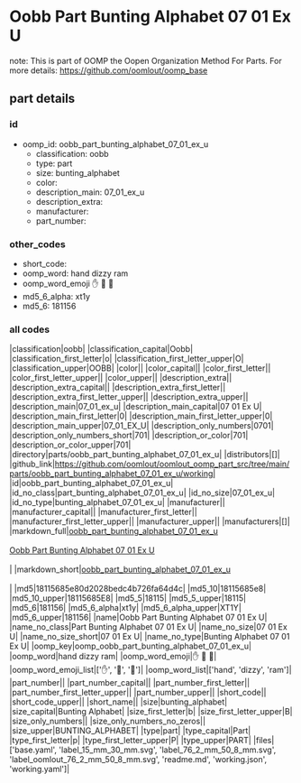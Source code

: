 # Oobb Part Bunting Alphabet 07 01 Ex U  

note: This is part of OOMP the Oopen Organization Method For Parts. For more details: https://github.com/oomlout/oomp_base

##  part details





### id
* oomp_id: oobb_part_bunting_alphabet_07_01_ex_u
  * classification: oobb
  * type: part
  * size: bunting_alphabet
  * color: 
  * description_main: 07_01_ex_u
  * description_extra: 
  * manufacturer: 
  * part_number: 

### other_codes
* short_code: 
* oomp_word: hand dizzy ram
* oomp_word_emoji :hand: :dizzy: :ram:
* md5_6_alpha: xt1y
* md5_6: 181156

### all codes 
|classification|oobb|
|classification_capital|Oobb|
|classification_first_letter|o|
|classification_first_letter_upper|O|
|classification_upper|OOBB|
|color||
|color_capital||
|color_first_letter||
|color_first_letter_upper||
|color_upper||
|description_extra||
|description_extra_capital||
|description_extra_first_letter||
|description_extra_first_letter_upper||
|description_extra_upper||
|description_main|07_01_ex_u|
|description_main_capital|07 01 Ex U|
|description_main_first_letter|0|
|description_main_first_letter_upper|0|
|description_main_upper|07_01_EX_U|
|description_only_numbers|0701|
|description_only_numbers_short|701|
|description_or_color|701|
|description_or_color_upper|701|
|directory|parts/oobb_part_bunting_alphabet_07_01_ex_u|
|distributors|[]|
|github_link|https://github.com/oomlout/oomlout_oomp_part_src/tree/main/parts/oobb_part_bunting_alphabet_07_01_ex_u/working|
|id|oobb_part_bunting_alphabet_07_01_ex_u|
|id_no_class|part_bunting_alphabet_07_01_ex_u|
|id_no_size|07_01_ex_u|
|id_no_type|bunting_alphabet_07_01_ex_u|
|manufacturer||
|manufacturer_capital||
|manufacturer_first_letter||
|manufacturer_first_letter_upper||
|manufacturer_upper||
|manufacturers|[]|
|markdown_full|[oobb_part_bunting_alphabet_07_01_ex_u](https://github.com/oomlout/oomlout_oomp_part_src/tree/main/parts/oobb_part_bunting_alphabet_07_01_ex_u/working)<br>[](https://github.com/oomlout/oomlout_oomp_part_src/tree/main/parts/oobb_part_bunting_alphabet_07_01_ex_u/working)<br>[Oobb Part Bunting Alphabet 07 01 Ex U](https://github.com/oomlout/oomlout_oomp_part_src/tree/main/parts/oobb_part_bunting_alphabet_07_01_ex_u/working)<br><br>|
|markdown_short|[oobb_part_bunting_alphabet_07_01_ex_u](https://github.com/oomlout/oomlout_oomp_part_src/tree/main/parts/oobb_part_bunting_alphabet_07_01_ex_u/working)<br><br>|
|md5|18115685e80d2028bedc4b726fa64d4c|
|md5_10|18115685e8|
|md5_10_upper|18115685E8|
|md5_5|18115|
|md5_5_upper|18115|
|md5_6|181156|
|md5_6_alpha|xt1y|
|md5_6_alpha_upper|XT1Y|
|md5_6_upper|181156|
|name|Oobb Part Bunting Alphabet 07 01 Ex U|
|name_no_class|Part Bunting Alphabet 07 01 Ex U|
|name_no_size|07 01 Ex U|
|name_no_size_short|07 01 Ex U|
|name_no_type|Bunting Alphabet 07 01 Ex U|
|oomp_key|oomp_oobb_part_bunting_alphabet_07_01_ex_u|
|oomp_word|hand dizzy ram|
|oomp_word_emoji|:hand: :dizzy: :ram:|
|oomp_word_emoji_list|[':hand:', ':dizzy:', ':ram:']|
|oomp_word_list|['hand', 'dizzy', 'ram']|
|part_number||
|part_number_capital||
|part_number_first_letter||
|part_number_first_letter_upper||
|part_number_upper||
|short_code||
|short_code_upper||
|short_name||
|size|bunting_alphabet|
|size_capital|Bunting Alphabet|
|size_first_letter|b|
|size_first_letter_upper|B|
|size_only_numbers||
|size_only_numbers_no_zeros||
|size_upper|BUNTING_ALPHABET|
|type|part|
|type_capital|Part|
|type_first_letter|p|
|type_first_letter_upper|P|
|type_upper|PART|
|files|['base.yaml', 'label_15_mm_30_mm.svg', 'label_76_2_mm_50_8_mm.svg', 'label_oomlout_76_2_mm_50_8_mm.svg', 'readme.md', 'working.json', 'working.yaml']|

